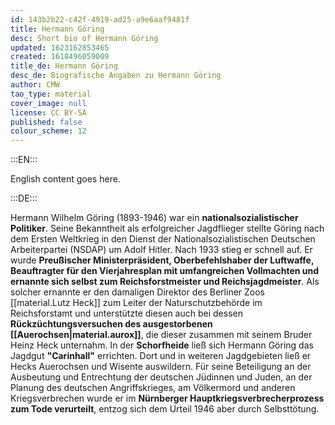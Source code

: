 ```yaml
---
id: 143b2b22-c42f-4919-ad25-a9e6aaf9481f
title: Hermann Göring
desc: Short bio of Hermann Göring
updated: 1623162853465
created: 1618496059009
title_de: Hermann Göring
desc_de: Biografische Angaben zu Hermann Göring
author: CMW
tao_type: material
cover_image: null
license: CC BY-SA
published: false
colour_scheme: 12
---
```


:::EN:::

English content goes here.

:::DE:::

Hermann Wilhelm Göring (1893-1946) war ein **nationalsozialistischer Politiker**. Seine Bekanntheit als erfolgreicher Jagdflieger stellte Göring nach dem Ersten Weltkrieg in den Dienst der Nationalsozialistischen Deutschen Arbeiterpartei (NSDAP) um Adolf Hitler. Nach 1933 stieg er schnell auf. Er wurde **Preußischer Ministerpräsident, Oberbefehlshaber der Luftwaffe, Beauftragter für den Vierjahresplan mit umfangreichen Vollmachten und ernannte sich selbst zum Reichsforstmeister und Reichsjagdmeister**.  Als solcher ernannte er den damaligen Direktor des Berliner Zoos [[material.Lutz Heck]] zum Leiter der Naturschutzbehörde im Reichsforstamt und unterstützte diesen auch bei dessen **Rückzüchtungsversuchen des ausgestorbenen [[Auerochsen|material.aurox]]**, die dieser zusammen mit seinem Bruder Heinz Heck unternahm. In der **Schorfheide** ließ sich Hermann Göring das Jagdgut **"Carinhall"** errichten. Dort und in weiteren Jagdgebieten ließ er Hecks Auerochsen und Wisente auswildern.
Für seine Beteiligung an der Ausbeutung und Entrechtung der deutschen Jüdinnen und Juden, an der Planung des deutschen Angriffskrieges, am Völkermord und anderen Kriegsverbrechen wurde er im **Nürnberger Hauptkriegsverbrecherprozess zum Tode verurteilt**, entzog sich dem Urteil 1946 aber durch Selbsttötung.
